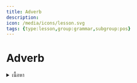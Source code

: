 ```yaml
---
title: Adverb
description: 
icon: /media/icons/lesson.svg
tags: {type:lesson,group:grammar,subgroup:pos}
---
```


# Adverb

<details>
<summary>เนื้อหา</summary>

<details>

<summary>แบบฝึกหัด</summary>

<details>